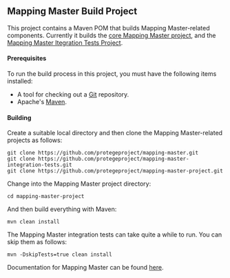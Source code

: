## Mapping Master Build Project

This project contains a Maven POM that builds Mapping Master-related components.
Currently it builds the [core Mapping Master project](https://github.com/protegeproject/mapping-master.git), 
and the [Mapping Master Itegration Tests Project](https://github.com/protegeproject/mapping-master-integration-tests.git).

#### Prerequisites

To run the build process in this project, you must have the following items installed:

+ A tool for checking out a [Git](http://git-scm.com/) repository.
+ Apache's [Maven](http://maven.apache.org/index.html).

#### Building

Create a suitable local directory and then clone the Mapping Master-related projects as follows:

    git clone https://github.com/protegeproject/mapping-master.git
    git clone https://github.com/protegeproject/mapping-master-integration-tests.git
    git clone https://github.com/protegeproject/mapping-master-project.git

Change into the Mapping Master project directory:

    cd mapping-master-project

And then build everything with Maven:

    mvn clean install

The Mapping Master integration tests can take quite a while to run. You can skip them as follows:

    mvn -DskipTests=true clean install

Documentation for Mapping Master can be found [here](https://github.com/protegeproject/mapping-master/wiki).

